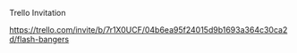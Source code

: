 Trello Invitation

https://trello.com/invite/b/7r1X0UCF/04b6ea95f24015d9b1693a364c30ca2d/flash-bangers
